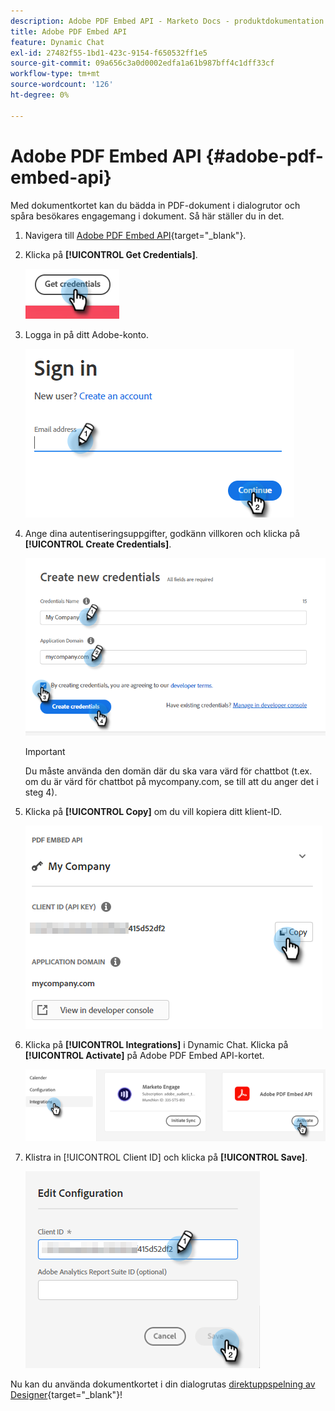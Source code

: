```yaml
---
description: Adobe PDF Embed API - Marketo Docs - produktdokumentation
title: Adobe PDF Embed API
feature: Dynamic Chat
exl-id: 27482f55-1bd1-423c-9154-f650532ff1e5
source-git-commit: 09a656c3a0d0002edfa1a61b987bff4c1dff33cf
workflow-type: tm+mt
source-wordcount: '126'
ht-degree: 0%

---
```


# Adobe PDF Embed API {#adobe-pdf-embed-api}

Med dokumentkortet kan du bädda in PDF-dokument i dialogrutor och spåra besökares engagemang i dokument. Så här ställer du in det.

1. Navigera till [Adobe PDF Embed API](https://udp.adobe.io/document-services/apis/pdf-embed/){target="_blank"}.

1. Klicka på **[!UICONTROL Get Credentials]**.

   ![](assets/adobe-pdf-embed-api-1.png)

1. Logga in på ditt Adobe-konto.

   ![](assets/adobe-pdf-embed-api-2.png)

1. Ange dina autentiseringsuppgifter, godkänn villkoren och klicka på **[!UICONTROL Create Credentials]**.

   ![](assets/adobe-pdf-embed-api-3.png)

   >[!IMPORTANT]
   >
   >Du måste använda den domän där du ska vara värd för chattbot (t.ex. om du är värd för chattbot på mycompany.com, se till att du anger det i steg 4).

1. Klicka på **[!UICONTROL Copy]** om du vill kopiera ditt klient-ID.

   ![](assets/adobe-pdf-embed-api-4.png)

1. Klicka på **[!UICONTROL Integrations]** i Dynamic Chat. Klicka på **[!UICONTROL Activate]** på Adobe PDF Embed API-kortet.

   ![](assets/adobe-pdf-embed-api-5.png)

1. Klistra in [!UICONTROL Client ID] och klicka på **[!UICONTROL Save]**.

   ![](assets/adobe-pdf-embed-api-6.png)

Nu kan du använda dokumentkortet i din dialogrutas [direktuppspelning av Designer](/help/marketo/product-docs/demand-generation/dynamic-chat/automated-chat/stream-designer.md){target="_blank"}!

